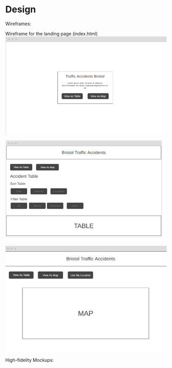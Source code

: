 # Design

Wireframes:

Wireframe for the landing page (index.html)
![](images/Wireframe1.png)

![Wireframe for the page displaying the table (table.html)](images/Wireframe2.png)

![Wireframe for the page displaying the map (map.html)](images/Wireframe3.png)



High-fidelity Mockups:
